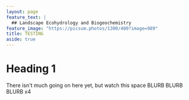 ```yaml
---
layout: page
feature_text: |
  ## Landscape Ecohydrology and Biogeochemistry
feature_image: "https://picsum.photos/1300/400?image=989"
title: TESTING
aside: true
---
```


# Heading 1
There isn't much going on here yet, but watch this space BLURB BLURB BLURB x4
